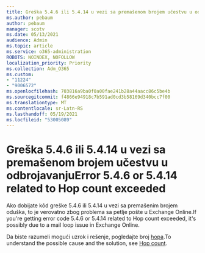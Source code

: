 ```yaml
---
title: Greška 5.4.6 ili 5.4.14 u vezi sa premašenom brojem učestvu u odbrojavanju
ms.author: pebaum
author: pebaum
manager: scotv
ms.date: 05/13/2021
audience: Admin
ms.topic: article
ms.service: o365-administration
ROBOTS: NOINDEX, NOFOLLOW
localization_priority: Priority
ms.collection: Adm_O365
ms.custom:
- "11224"
- "9006572"
ms.openlocfilehash: 703816a9ba0f0a00fae241b28a44aacc86c5be4b
ms.sourcegitcommit: f4866e94918c7b591ad0cd3b58169d340bcc7f00
ms.translationtype: MT
ms.contentlocale: sr-Latn-RS
ms.lasthandoff: 05/19/2021
ms.locfileid: "53005089"
---
```

# <a name="error-546-or-5414-related-to-hop-count-exceeded"></a><span data-ttu-id="17730-102">Greška 5.4.6 ili 5.4.14 u vezi sa premašenom brojem učestvu u odbrojavanju</span><span class="sxs-lookup"><span data-stu-id="17730-102">Error 5.4.6 or 5.4.14 related to Hop count exceeded</span></span>

<span data-ttu-id="17730-103">Ako dobijate kôd greške 5.4.6 ili 5.4.14 u vezi sa premašenim brojem oduška, to je verovatno zbog problema sa petlje pošte u Exchange Online.</span><span class="sxs-lookup"><span data-stu-id="17730-103">If you're getting error code 5.4.6 or 5.4.14 related to Hop count exceeded, it's possibly due to a mail loop issue in Exchange Online.</span></span>

<span data-ttu-id="17730-104">Da biste razumeli mogući uzrok i rešenje, pogledajte broj [hopa](/exchange/mail-flow-best-practices/non-delivery-reports-in-exchange-online/fix-error-code-5-4-6-through-5-4-20-in-exchange-online).</span><span class="sxs-lookup"><span data-stu-id="17730-104">To understand the possible cause and the solution, see [Hop count](/exchange/mail-flow-best-practices/non-delivery-reports-in-exchange-online/fix-error-code-5-4-6-through-5-4-20-in-exchange-online).</span></span>